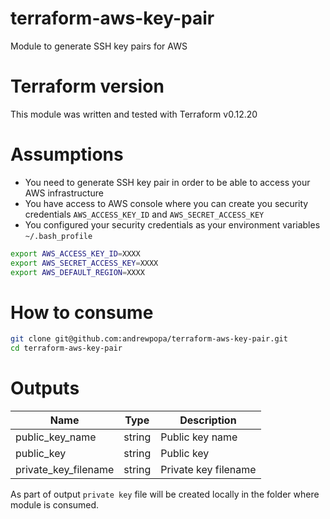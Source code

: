 # terraform-aws-key-pair
Module to generate SSH key pairs for AWS

# Terraform version
This module was written and tested with Terraform v0.12.20

# Assumptions
- You need to generate SSH key pair in order to be able to access your AWS infrastructure
- You have access to AWS console where you can create you security credentials `AWS_ACCESS_KEY_ID` and `AWS_SECRET_ACCESS_KEY`
- You configured your security credentials as your environment variables `~/.bash_profile` 

```bash
export AWS_ACCESS_KEY_ID=XXXX
export AWS_SECRET_ACCESS_KEY=XXXX
export AWS_DEFAULT_REGION=XXXX
```

# How to consume

```bash
git clone git@github.com:andrewpopa/terraform-aws-key-pair.git
cd terraform-aws-key-pair
```

# Outputs
| **Name**  | **Type** | **Description** |
| ------------- | ------------- | ------------- |
| public_key_name | string | Public key name |
| public_key | string | Public key |
| private_key_filename | string | Private key filename |

As part of output `private key` file will be created locally in the folder where module is consumed.
